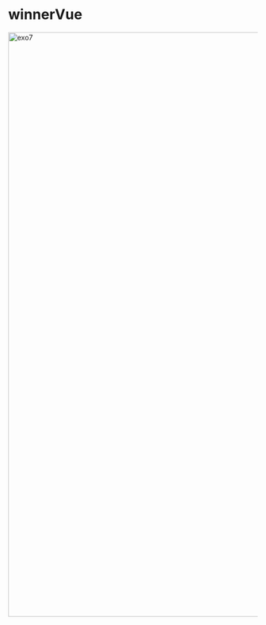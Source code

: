 # winnerVue

<img width="1182" alt="exo7" src="https://github.com/Camille-Durand/CoursVue/assets/75265358/ee608723-0ed9-4fed-aa71-3d8030429ed1">
